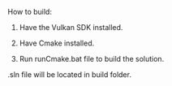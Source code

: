 How to build:

1. Have the Vulkan SDK installed.

2. Have Cmake installed.


3. Run runCmake.bat file to build the solution.

.sln file will be located in build folder.
